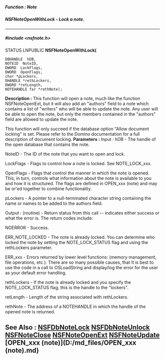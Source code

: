 ##### Function : Note
##### NSFNoteOpenWithLock - Lock a note.
---
##### #include <nsfnote.h>
STATUS LNPUBLIC **NSFNoteOpenWithLock(**

	DBHANDLE  hDB,
	NOTEID  NoteID,
	DWORD  LockFlags,
	DWORD  OpenFlags,
	char *pLockers,
	DHANDLE *rethLockers,
	DWORD *retLength,
	NOTEHANDLE far *rethNote);
**Description :**
This function will open a note, much like the function NSFNoteOpenExt, but it 
will also add an "authors" field to a note which contains a list of "writers" 
who will be able to update the note.  Any user will be able to open the note, 
but only the members contained in the "authors" field are allowed to update the 
note.

This function will only succeed if the database option "Allow document locking" 
is set.  Please refer to the Domino documentation for a full description of 
document locking.
**Parameters :**
Input :
hDB  -  The handle of the open database that contains the note.

NoteID  -  The ID of the note that you want to open and lock.

LockFlags  -  Flags to control how a note is locked.  See NOTE_LOCK_xxx.

OpenFlags  -  Flags that control the manner in which the note is opened. This, in turn, controls what information about the note is available to you and how it is structured. The flags are defined in OPEN_xxx (note) and may be or'ed together to combine functionality.

pLockers  -  A pointer to a null-terminated character string containing the name or names to be added to the authors field.

Output :
(routine)  -  Return status from this call -- indicates either success or what the error is. The return codes include:

NOERROR - Success.

ERR_NOTE_LOCKED - The note is already locked.  You can determine who locked the note by setting the NOTE_LOCK_STATUS flag  and using the rethLockers parameter.

ERR_xxx - Errors returned by lower level functions: (memory management, file operations, etc.).  There are so many possible causes, that It is best to use the code in a call to OSLoadString and display/log the error for the user as your default error handling.


rethLockers  -  If the note is already locked and you specify the NOTE_LOCK_STATUS flag, this is the handle to the "lockers".

retLength  -  Length of the string associated with rethLockers.

rethNote  -  The address of a NOTEHANDLE in which the handle of the opened note is returned.

**See Also :**
[NSFDbNoteLock](D:/md_files/NSFDbNoteLock.md)
[NSFDbNoteUnlock](D:/md_files/NSFDbNoteUnlock.md)
[NSFNoteClose](D:/md_files/NSFNoteClose.md)
[NSFNoteOpenExt](D:/md_files/NSFNoteOpenExt.md)
[NSFNoteUpdate](D:/md_files/NSFNoteUpdate.md)
[OPEN_xxx (note)](D:/md_files/OPEN_xxx (note).md)
---
